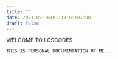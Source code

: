 ```yaml
---
title: ""
date: 2021-09-16T01:19:05+07:00
draft: false
---
```


WELCOME TO LCSCODES

    THIS IS PERSONAL DOCUMENTATION OF ME... 

